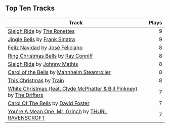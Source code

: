 ## Top Ten Tracks

| Track | Plays |
| --- |  ---: |
|[Sleigh Ride](https://www.iheart.com/artist/the-ronettes-89545/songs/sleigh-ride-2513311/) by [The Ronettes](https://www.iheart.com/artist/the-ronettes-89545/)| 9|
|[Jingle Bells](https://www.iheart.com/artist/frank-sinatra-739/songs/jingle-bells-493413/) by [Frank Sinatra](https://www.iheart.com/artist/frank-sinatra-739/)| 9|
|[Feliz Navidad](https://www.iheart.com/artist/jose-feliciano-30507/songs/feliz-navidad-2954725/) by [José Feliciano](https://www.iheart.com/artist/jose-feliciano-30507/)| 8|
|[Ring Christmas Bells](https://www.iheart.com/artist/ray-conniff-104848/songs/ring-christmas-bells-2786214/) by [Ray Conniff](https://www.iheart.com/artist/ray-conniff-104848/)| 8|
|[Sleigh Ride](https://www.iheart.com/artist/johnny-mathis-14581/songs/sleigh-ride-2538290/) by [Johnny Mathis](https://www.iheart.com/artist/johnny-mathis-14581/)| 8|
|[Carol of the Bells](https://www.iheart.com/artist/mannheim-steamroller-39605/songs/carol-of-the-bells-28931254/) by [Mannheim Steamroller](https://www.iheart.com/artist/mannheim-steamroller-39605/)| 8|
|[This Christmas](https://www.iheart.com/artist/train-90187/songs/this-christmas-51449568/) by [Train](https://www.iheart.com/artist/train-90187/)| 8|
|[White Christmas (feat. Clyde McPhatter & Bill Pinkney)](https://www.iheart.com/artist/the-drifters-1393/songs/white-christmas-feat-clyde-mcphatter-bill-pinkney-1037749/) by [The Drifters](https://www.iheart.com/artist/the-drifters-1393/)| 7|
|[Carol Of The Bells](https://www.iheart.com/artist/david-foster-58573/songs/carol-of-the-bells-61427124/) by [David Foster](https://www.iheart.com/artist/david-foster-58573/)| 7|
|[You're A Mean One, Mr. Grinch](https://www.iheart.com/artist/thurl-ravenscroft-89607/songs/youre-a-mean-one-mr-grinch-19309448/) by [THURL RAVENSCROFT](https://www.iheart.com/artist/thurl-ravenscroft-89607/)| 7|
